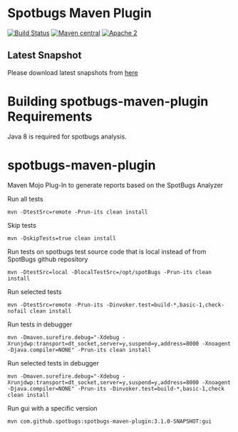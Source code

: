 # Spotbugs Maven Plugin

[![Build Status](https://travis-ci.org/spotbugs/spotbugs-maven-plugin.svg?branch=spotbugs)](https://travis-ci.org/spotbugs/spotbugs-maven-plugin)
[![Maven central](https://maven-badges.herokuapp.com/maven-central/com.github.spotbugs/spotbugs-maven-plugin/badge.svg)](https://maven-badges.herokuapp.com/maven-central/com.github.spotbugs/spotbugs-maven-plugin)
[![Apache 2](https://img.shields.io/badge/license-Apache%202-blue.svg)](https://www.apache.org/licenses/LICENSE-2.0)

## Latest Snapshot ##

Please download latest snapshots from [here](https://oss.sonatype.org/content/repositories/snapshots/com/github/spotbugs/spotbugs-maven-plugin/)

Building spotbugs-maven-plugin Requirements
===========================================

Java 8 is required for spotbugs analysis.

spotbugs-maven-plugin
=====================

Maven Mojo Plug-In to generate reports based on the SpotBugs Analyzer

Run all tests
```
mvn -DtestSrc=remote -Prun-its clean install
```
Skip tests
```
mvn -DskipTests=true clean install
```
Run tests on spotbugs test source code that is local instead of from SpotBugs github repository
```
mvn -DtestSrc=local -DlocalTestSrc=/opt/spotBugs -Prun-its clean install
```

Run selected tests
```
mvn -DtestSrc=remote -Prun-its -Dinvoker.test=build-*,basic-1,check-nofail clean install
```

Run tests in debugger
```
mvn -Dmaven.surefire.debug="-Xdebug -Xrunjdwp:transport=dt_socket,server=y,suspend=y,address=8000 -Xnoagent -Djava.compiler=NONE" -Prun-its clean install 
```

Run selected tests in debugger
```
mvn -Dmaven.surefire.debug="-Xdebug -Xrunjdwp:transport=dt_socket,server=y,suspend=y,address=8000 -Xnoagent -Djava.compiler=NONE" -Prun-its -Dinvoker.test=build-*,basic-1,check clean install
```

Run gui with a specific version 
```
mvn com.github.spotbugs:spotbugs-maven-plugin:3.1.0-SNAPSHOT:gui 
```
